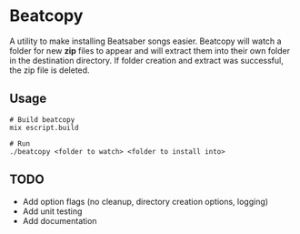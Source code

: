 # Beatcopy

A utility to make installing Beatsaber songs easier. Beatcopy will watch a folder for new **zip** files to appear and will extract them into their own folder in the destination directory. If folder creation and extract was successful, the zip file is deleted.

## Usage

```
# Build beatcopy
mix escript.build

# Run
./beatcopy <folder to watch> <folder to install into>
```

## TODO

- Add option flags (no cleanup, directory creation options, logging)
- Add unit testing
- Add documentation